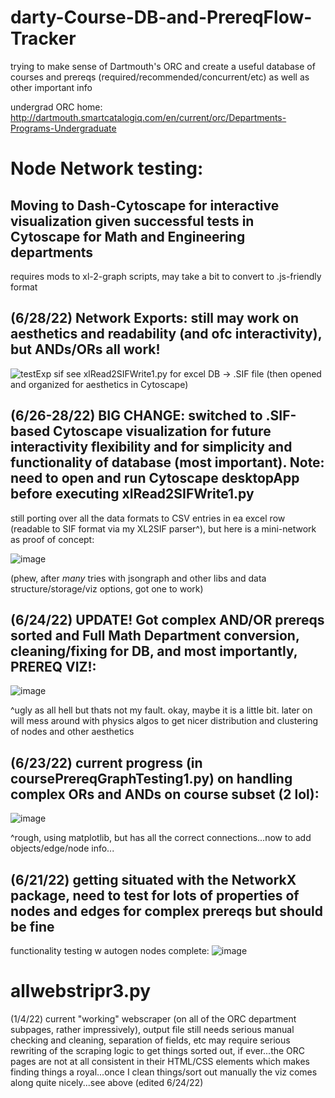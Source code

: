 # darty-Course-DB-and-PrereqFlow-Tracker

trying to make sense of Dartmouth's ORC and create a useful database of courses and prereqs (required/recommended/concurrent/etc) as well as other important info

undergrad ORC home: http://dartmouth.smartcatalogiq.com/en/current/orc/Departments-Programs-Undergraduate


# Node Network testing:
## Moving to Dash-Cytoscape for interactive visualization given successful tests in Cytoscape for Math and Engineering departments
requires mods to xl-2-graph scripts, may take a bit to convert to .js-friendly format

## (6/28/22) Network Exports: still may work on aesthetics and readability (and ofc interactivity), but ANDs/ORs all work!
![testExp sif](https://user-images.githubusercontent.com/87039043/176257254-527033d9-3827-434c-afb2-e389e005a400.png)
see xlRead2SIFWrite1.py for excel DB -> .SIF file (then opened and organized for aesthetics in Cytoscape)

## (6/26-28/22) BIG CHANGE: switched to .SIF-based Cytoscape visualization for future interactivity flexibility and for simplicity and functionality of database (most important). Note: need to open and run Cytoscape desktopApp before executing xlRead2SIFWrite1.py

still porting over all the data formats to CSV entries in ea excel row (readable to SIF format via my XL2SIF parser^), but here is a mini-network as proof of concept:

![image](https://user-images.githubusercontent.com/87039043/176141378-525a8104-0ee2-4e9f-9e46-c27983e23571.png)

(phew, after *many* tries with jsongraph and other libs and data structure/storage/viz options, got one to work)

## (6/24/22) UPDATE! Got complex AND/OR prereqs sorted and Full Math Department conversion, cleaning/fixing for DB, and most importantly, PREREQ VIZ!:
![image](https://user-images.githubusercontent.com/87039043/175492070-3af15bf3-85bf-45d0-8070-7594085b1a15.png)

^ugly as all hell but thats not my fault. okay, maybe it is a little bit. later on will mess around with physics algos to get nicer distribution and clustering of nodes and other aesthetics

## (6/23/22) current progress (in coursePrereqGraphTesting1.py) on handling complex ORs and ANDs on course subset (2 lol):
![image](https://user-images.githubusercontent.com/87039043/175473854-5da14f66-567e-40ca-af9e-354737d971f2.png)

^rough, using matplotlib, but has all the correct connections...now to add objects/edge/node info...

## (6/21/22) getting situated with the NetworkX package, need to test for lots of properties of nodes and edges for complex prereqs but should be fine
functionality testing w autogen nodes complete:
![image](https://user-images.githubusercontent.com/87039043/174941663-25838a5b-5643-408c-bc08-2caaab3e22f3.png)


# allwebstripr3.py 
(1/4/22) current "working" webscraper (on all of the ORC department subpages, rather impressively), output file still needs serious manual checking and cleaning, separation of fields, etc
may require serious rewriting of the scraping logic to get things sorted out, if ever...the ORC pages are not at all consistent in their HTML/CSS elements which makes finding things a royal...once I clean things/sort out manually the viz comes along quite nicely...see above (edited 6/24/22)

